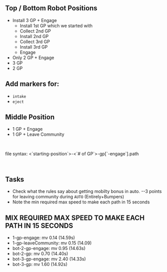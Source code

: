 ## Top / Bottom Robot Positions
* Install 3 GP + Engage
    + Install 1st GP which we started with
    + Collect 2nd GP
    + Install 2nd GP
    + Collect 3rd GP
    + Install 3rd GP
    + Engage
* Only 2 GP + Engage
* 3 GP
* 2 GP 

## Add markers for:
+ `intake`
+ `eject`

## Middle Position
* 1 GP + Engage
* 1 GP + Leave Community  

<p>&nbsp;</p>
file syntax: <`starting-position`>-<`# of GP`>-gp[`-engage`].path  
<p>&nbsp;</p>

## Tasks
* Check what the rules say about getting mobilty bonus in auto. --3 points for leaving community during `AUTO` (Entirely+Bumpers)
* Note the min required max speed to make each path in 15 seconds


MIX REQUIRED MAX SPEED TO MAKE EACH PATH IN 15 SECONDS
------------------------------------------------------

+ 1-gp-engage: mv 0.14 (14.59s)
+ 1-gp-leaveCommunity: mv 0.15 (14.09)
+ bot-2-gp-engage: mv 0.95 (14.63s)
+ bot-2-gp: mv 0.70 (14.40s)
+ bot-3-gp-engage: mv 2.40 (14.33s)
+ bot-3-gp: mv 1.60 (14.92s)

